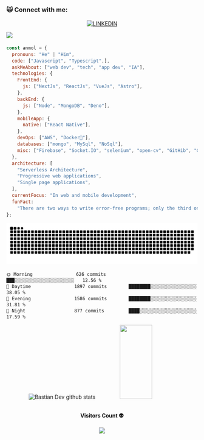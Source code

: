 
<!---------------------------------------------------------------------------------------------------->

<h3 align="left"> 🙀 Connect with me:</h3>
<!---------------------------------------------------------------------------------------------------->

<p align="center">
<!---------------------------------------------------------------------------------------------------->
<a 
	href="https://www.linkedin.com/in/alvaro-aburto-dev/" 
	target="blank">
	<img 
		align="center" 
		src="https://www.svgrepo.com/show/353999/linkedin.svg" 
		alt="LINKEDIN" 
		height="120" 	
		width="120" />
</a>
<!---------------------------------------------------------------------------------------------------->
</p>


<!---------------------------------------------------------------------------------------------------->

<div id="header" align="left">
  <img
    src="https://developers.giphy.com/branch/master/static/api-512d36c09662682717108a38bbb5c57d.gif"
    width="full"
  />

<!---------------------------------------------------------------------------------------------------->



<!---------------------------------------------------------------------------------------------------->

```javascript
const anmol = {
  pronouns: "He" | "Him",
  code: ["Javascript", "Typescript",],
  askMeAbout: ["web dev", "tech", "app dev", "IA"],
  technologies: {
    FrontEnd: {
      js: ["NextJs", "ReactJs", "VueJs", "Astro"],
    },
    backEnd: {
      js: ["Node", "MongoDB", "Deno"],
    },
    mobileApp: {
      native: ["React Native"],
    },
    devOps: ["AWS", "Docker🐳"],
    databases: ["mongo", "MySql", "NoSql"],
    misc: ["Firebase", "Socket.IO", "selenium", "open-cv", "GitHib", "GitLab"],
  },
  architecture: [
    "Serverless Architecture",
    "Progressive web applications",
    "Single page applications",
  ],
  currentFocus: "In web and mobile development",
  funFact:
    "There are two ways to write error-free programs; only the third one works",
};

```

<!---------------------------------------------------------------------------------------------------->

<div align="center">
	
![](https://github.com/Platane/snk/raw/output/github-contribution-grid-snake.svg)
</div>


```text
🌞 Morning                626 commits         ███░░░░░░░░░░░░░░░░░░░░░░   12.56 % 
🌆 Daytime                1897 commits        ████████░░░░░░░░░░░░░░░░░   38.05 % 
🌃 Evening                1586 commits        ████████░░░░░░░░░░░░░░░░░   31.81 % 
🌙 Night                  877 commits         ████░░░░░░░░░░░░░░░░░░░░░   17.59 % 
```

<!---------------------------------------------------------------------------------------------------->

<div align="center">  
  <img width="49%" height="195px" src="https://github-readme-stats.vercel.app/api?username=LilDre7&show_icons=true&count_private=true&hide_border=true&title_color=02D9F7FF&icon_color=02D9F7FF&text_color=c9d1d9&bg_color=0d1117" alt="Bastian Dev github stats" /> 
  
  <img width="41%" height="195px" src="https://github-readme-stats.vercel.app/api/top-langs/?username=LilDre7&layout=compact&hide_border=true&title_color=02D9F7FF&text_color=02D9F7FF&bg_color=0d1117" />
</div> 

<!---------------------------------------------------------------------------------------------------->

<div align="center">
  <br><p align="centre"><b>Visitors Count 👽 </b></p>  
  <p align="center"><img align="center" src="https://profile-counter.glitch.me/{👽}/count.svg" /></p> 
  <br>
</div>

<!---------------------------------------------------------------------------------------------------->
